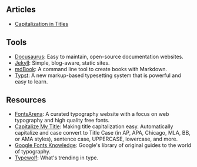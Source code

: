 
## Articles

- [Capitalization in Titles](https://www.grammarly.com/blog/capitalization-in-the-titles/)

## Tools

- [Docusaurus](https://docusaurus.io/): Easy to maintain, open-source documentation websites.
- [Jekyll](https://jekyllrb.com/): Simple, blog-aware, static sites.
- [mdBook](https://rust-lang.github.io/mdBook/): A command line tool to create books with Markdown.
- [Typst](https://typst.app/): A new markup-based typesetting system that is powerful and easy to learn.

## Resources

- [FontsArena](https://fontsarena.com/): A curated typography website with a focus on web typography and high quality free fonts.
- [Capitalize My Title](https://capitalizemytitle.com/): Making title capitalization easy. Automatically capitalize and case convert to Title Case (in AP, APA, Chicago, MLA, BB, or AMA styles), sentence case, UPPERCASE, lowercase, and more.
- [Google Fonts Knowledge](https://fonts.google.com/knowledge): Google's library of original guides to the world of typography.
- [Typewolf](https://www.typewolf.com/): What's trending in type.
